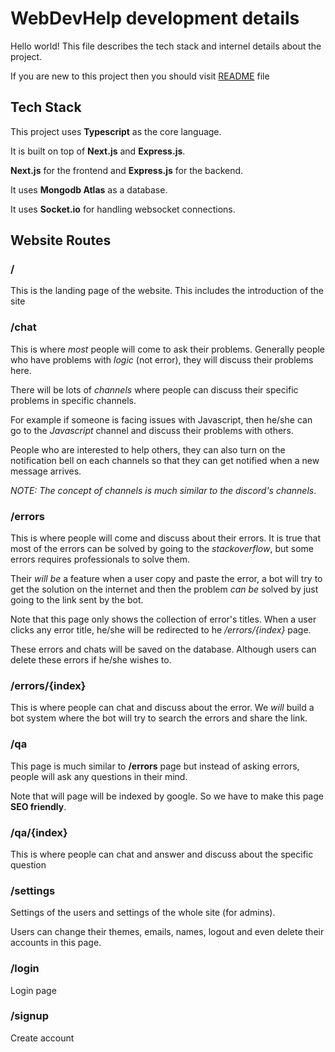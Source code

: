 # WebDevHelp development details

Hello world! This file describes the tech stack and internel details about the project.

If you are new to this project then you should visit [README](README.md) file

## Tech Stack

This project uses **Typescript** as the core language.

It is built on top of **Next.js** and **Express.js**.

**Next.js** for the frontend and **Express.js** for the backend.

It uses **Mongodb Atlas** as a database.

It uses **Socket.io** for handling websocket connections.

## Website Routes

### /

This is the landing page of the website. This includes the introduction of the site

### /chat

This is where *most* people will come to ask their problems.
Generally people who have problems with *logic* (not error), they will discuss their problems here.

There will be lots of *channels* where people can discuss their specific problems in specific channels.

For example if someone is facing issues with Javascript, then he/she can go to the *Javascript* channel and discuss their problems with others.

People who are interested to help others, they can also turn on the notification bell on each channels so that they can get notified when a new message arrives.

*NOTE: The concept of channels is much similar to the discord's channels*.

### /errors

This is where people will come and discuss about their errors. It is true that most of the errors can be solved by going to the *stackoverflow*, but some errors requires professionals to solve them.

Their *will be* a feature when a user copy and paste the error, a bot will try to get the solution on the internet and then the problem *can be* solved by just going to the link sent by the bot.

Note that this page only shows the collection of error's titles. When a user clicks any error title, he/she will be redirected to he */errors/{index}* page.

These errors and chats will be saved on the database. Although users can delete these errors if he/she wishes to.

### /errors/{index}

This is where people can chat and discuss about the error. We *will* build a bot system where the bot will try to search the errors and share the link.

### /qa

This page is much similar to **/errors** page but instead of asking errors, people will ask any questions in their mind.

Note that will page will be indexed by google. So we have to make this page **SEO friendly**.

### /qa/{index}

This is where people can chat and answer and discuss about the specific question

### /settings

Settings of the users and settings of the whole site (for admins).

Users can change their themes, emails, names, logout and even delete their accounts in this page.

### /login

Login page

### /signup

Create account
